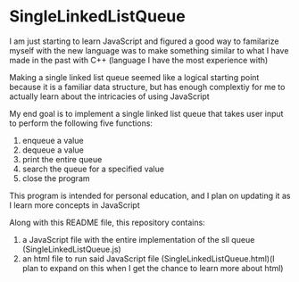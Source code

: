 # SingleLinkedListQueue

I am just starting to learn JavaScript and figured a good way to familarize myself with the new language was to make something similar to what I have made in the past with C++ (language I have the most experience with)

Making a single linked list queue seemed like a logical starting point because it is a familiar data structure, but has enough complextiy for me to actually learn about the intricacies of using JavaScript

My end goal is to implement a single linked list queue that takes user input to perform the following five functions:
  1. enqueue a value
  2. dequeue a value
  3. print the entire queue
  4. search the queue for a specified value
  5. close the program

This program is intended for personal education, and I plan on updating it as I learn more concepts in JavaScript

Along with this README file, this repository contains:
  1. a JavaScript file with the entire implementation of the sll queue (SingleLinkedListQueue.js)
  2. an html file to run said JavaScript file (SingleLinkedListQueue.html)(I plan to expand on this when I get the chance to learn more about html)
